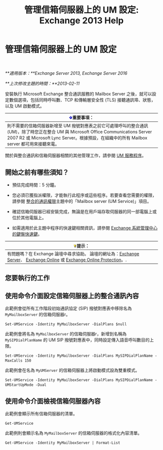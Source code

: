 ﻿---
title: '管理信箱伺服器上的 UM 設定: Exchange 2013 Help'
TOCTitle: 管理信箱伺服器上的 UM 設定
ms:assetid: 6df4853d-21d2-473f-b0ca-ebc996d8794a
ms:mtpsurl: https://technet.microsoft.com/zh-tw/library/Aa998815(v=EXCHG.150)
ms:contentKeyID: 50554005
ms.date: 05/21/2018
mtps_version: v=EXCHG.150
f1_keywords:
- Microsoft.Exchange.Management.SnapIn.Esm.Servers.UnifiedMessaging.UMServerPropertiesPropertyPage
ms.translationtype: MT
---

# 管理信箱伺服器上的 UM 設定

 

_**適用版本：**Exchange Server 2013, Exchange Server 2016_

_**上次修改主題的時間：**2013-02-11_

安裝執行 Microsoft Exchange 整合通訊服務的 Mailbox Server 之後，就可以設定數個選項，包括同時呼叫數、TCP 和傳輸層安全性 (TLS) 接聽通訊埠、狀態，以及 UM 啟動模式。

<table>
<thead>
<tr class="header">
<th><img src="images/Bb124558.important(EXCHG.150).gif" title="重要事項" alt="重要事項" />重要事項：</th>
</tr>
</thead>
<tbody>
<tr class="odd">
<td>則不需要的信箱伺服器新增至 UM 撥號對應表之前它可處理呼叫的整合通訊 (UM)，除了時您正在整合 UM 與 Microsoft Office Communications Server 2007 R2 或 Microsoft Lync Server。根據預設，在組織中的所有 Mailbox server 都可用來接聽來電。</td>
</tr>
</tbody>
</table>


關於與整合通訊和信箱伺服器相關的其他管理工作，請參閱 [UM 服務程序](um-services-procedures-exchange-2013-help.md)。

## 開始之前有哪些須知？

  - 預估完成時間：5 分鐘。

  - 您必須已獲指派權限，才能執行此程序或這些程序。若要查看您需要的權限，請參閱 [整合的通訊權限](unified-messaging-permissions-exchange-2013-help.md)主題中的「Mailbox server (UM Service)」項目。

  - 確認信箱伺服器已經安裝完成，無論是在用戶端存取伺服器的同一部電腦上或位於其他電腦上。

  - 如需適用於此主題中程序的快速鍵相關資訊，請參閱 [Exchange 系統管理中心的鍵盤快速鍵](keyboard-shortcuts-in-the-exchange-admin-center-exchange-online-protection-help.md)。

<table>
<thead>
<tr class="header">
<th><img src="images/Bb124558.tip(EXCHG.150).gif" title="提示" alt="提示" />提示：</th>
</tr>
</thead>
<tbody>
<tr class="odd">
<td>有問題嗎？在 Exchange 論壇中尋求協助。 論壇的網址為：<a href="https://go.microsoft.com/fwlink/p/?linkid=60612">Exchange Server</a>、 <a href="https://go.microsoft.com/fwlink/p/?linkid=267542">Exchange Online</a> 或 <a href="https://go.microsoft.com/fwlink/p/?linkid=285351">Exchange Online Protection</a>。.</td>
</tr>
</tbody>
</table>


## 您要執行的工作

## 使用命令介面設定信箱伺服器上的整合通訊內容

此範例會從所有工作階段初始通訊協定 (SIP) 撥號對應表中移除名為 `MyMailboxServer` 的信箱伺服器r。

    Set-UMService -Identity MyMailboxServer -DialPlans $null

此範例會將名為 `MyMailboxServer` 的信箱伺服器r，新增到名稱為 `MySIPDialPlanName` 的 UM SIP 撥號對應表中，同時設定傳入語音呼叫數目的上限。

    Set-UMService -Identity MyMailboxServer -DialPlans MySIPDialPlanName -MaxCalls 150 

此範例會在名為 `MyUMServer` 的信箱伺服器上將啟動模式設為雙重模式。

    Set-UMService -Identity MyMailboxServer -DialPlans MySIPDialPlanName -UMStartUpMode -Dual 

## 使用命令介面檢視信箱伺服器內容

此範例會顯示所有信箱伺服器的清單。

    Get-UMService

此範例則會顯示名為 `MyMailboxServer` 的信箱伺服器的格式化內容清單。

    Get-UMService -Identity MyMailboxServer | Format-List

